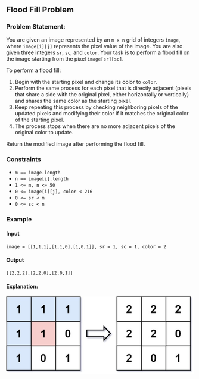 ## Flood Fill Problem

### Problem Statement:
You are given an image represented by an `m x n` grid of integers `image`, where `image[i][j]` represents the pixel value of the image. You are also given three integers `sr`, `sc`, and `color`. Your task is to perform a flood fill on the image starting from the pixel `image[sr][sc]`.

To perform a flood fill:

1. Begin with the starting pixel and change its color to `color`.
2. Perform the same process for each pixel that is directly adjacent (pixels that share a side with the original pixel, either horizontally or vertically) and shares the same color as the starting pixel.
3. Keep repeating this process by checking neighboring pixels of the updated pixels and modifying their color if it matches the original color of the starting pixel.
4. The process stops when there are no more adjacent pixels of the original color to update.

Return the modified image after performing the flood fill.

### Constraints

- `m == image.length`
- `n == image[i].length`
- `1 <= m, n <= 50`
- `0 <= image[i][j], color < 216`
- `0 <= sr < m`
- `0 <= sc < n`

### Example

#### Input
```plaintext
image = [[1,1,1],[1,1,0],[1,0,1]], sr = 1, sc = 1, color = 2
```
#### Output
```plaintext
[[2,2,2],[2,2,0],[2,0,1]]
```
#### Explanation:
![Explaination](explain.jpg)
